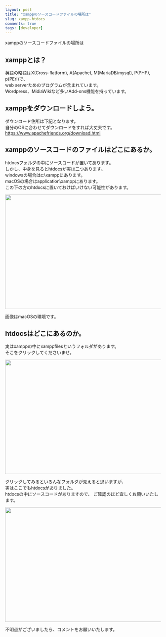 ```yaml
---
layout: post
title: "xamppのソースコードファイルの場所は"
slug: xampp-htdocs
comments: true
tags: [developer]
---
```

xamppのソースコードファイルの場所は  

## xamppとは？
英語の略語はX(Cross-flatform), A(Apache), M(MariaDB/mysql), P(PHP), p(PErl)で、  
web serverためのプログラムが含まれています。  
Wordpress、MidiaWikiなど多いAdd-ons機能を持っています。  

## xamppをダウンロードしよう。
ダウンロード住所は下記となります。  
自分のOSに合わせてダウンロードをすれば大丈夫です。  
https://www.apachefriends.org/download.html  

## xamppのソースコードのファイルはどこにあるか。
htdocsフォルダの中にソースコードが置いてあります。  
しかし、中身を見るとhtdocsが実は二つあります。  
windowsの場合はc:\xamppにあります。  
macOSの場合はapplication\xamppにあります。  
この下の方のhtdocsに置いておけばいけない可能性があります。  

<img src="https://drive.google.com/uc?export=view&id=14ohaOZbcahHMd2GTXXKzDESJkqOmauv3"  width="700" height="370">

画像はmacOSの環境です。  

## htdocsはどこにあるのか。
実はxamppの中にxamppfilesというフォルダがあります。  
そこをクリックしてくださいませ。  

<img src="https://drive.google.com/uc?export=view&id=1q4qJdMSPG4pgTfLUdM2ISZazlJFtblo5"  width="700" height="370">

クリックしてみるといろんなフォルダが見えると思いますが、  
実はここでもhtdocsがありました。  
htdocsの中にソースコードがありますので、
ご確認のほど宜しくお願いいたします。  

<img src="https://drive.google.com/uc?export=view&id=1PUa3hgvoJraskug0_MnSv3ztBakdbOCA"  width="700" height="370">

不明点がございましたら、コメントをお願いいたします。  
